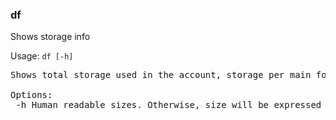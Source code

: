 ### df
Shows storage info

Usage: `df [-h]`
<pre>
Shows total storage used in the account, storage per main folder (see mount)

Options:
 -h	Human readable sizes. Otherwise, size will be expressed in Bytes
</pre>
